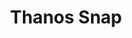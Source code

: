 ---
  id: "35777"
  fieldLayoutId: "89"
  uid: "e1c5b5e4-a00a-4a0e-8139-13c8c4f21c69"
  enabled: "1"
  archived: "0"
  dateCreated: "2019-04-26 18:28:21"
  dateUpdated: "2019-04-28 19:58:25"
  siteSettingsId: "35777"
  slug: "thanos-snap"
  siteId: "1"
  uri: "patterns/web/entry/thanos-snap"
  enabledForSite: "1"
  sectionId: "2"
  typeId: "2"
  authorId: "1"
  postdateCreated: "2019-04-26 18:28:00"
  expirydateCreated: null
  contentId: "35771"
  title: "Thanos Snap"
  field_allColorsComputed: null
  field_allColorsComputedIllustration: null
  field_allColorsComputedThumbnail: null
  field_appDescription: null
  field_appDescriptionSentiment: null
  field_audio: "0"
  field_authorFaq: null
  field_bgThumbPosition: "left top"
  field_body: null
  field_captureSize: null
  field_categoriesRaw: "delight,\neaster egg,"
  field_categoryInPlainText: null
  field_coldThumbTransform: null
  field_colorPalette: null
  field_contributorName: null
  field_contributorUrl: null
  field_coverColor: null
  field_dominantColor: null
  field_externalContributor: "0"
  field_fetchWebsiteData: null
  field_fullName: null
  field_gfycatSource: "JoyfulSlipperyHerculesbeetle"
  field_gif: "1"
  field_gumletUrl: null
  field_gumletUrlNoPreParse: null
  field_howHelps: "<p><strong>Easter Egg, Delight</strong></p>\n<p>Easter eggs are a fun way to provide a delightful moment for customers. Not only they create a memorable product experience bit, but also they can create buzz around your product and generate some viral momentum for new features or annoucements.</p>"
  field_howWorks: "<p>Google has released several easter eggs through out the years to conmmemorate or celebrate different events. </p>\n<p>In this particular case Google is celebrating the 2019 release of \"Avengers Endgame\". </p>\n<p>When you search for \"Thanos\" who is the villain in Avengers, you will get all the relevant results including a bio card. This bio card, has an illustration of Thanos gauntlet that when tapped it will trigger a fade-out effect on the search results.</p>\n<p>This fade-out effect is meant to simulate Thanos superpowers (vanishing opponents with a snap).</p>"
  field_iconColors: null
  field_iconComputedColors: null
  field_illustrationSource: null
  field_imagePathRaw: "https://s3-us-west-2.amazonaws.com/waveguideio/captures/waves/IMG_3122.JPG"
  field_imageTextOcr: null
  field_depthArticleBody: null
  field_lpSentimentScore: null
  field_lpUrl: null
  field_mediaEmbed: null
  field_mobileId: null
  field_mobileShotSrc: null
  field_newsObject: null
  field_pageFetchJsonString: null
  field_patternSrc: "Google"
  field_platformRaw: "Web"
  field_qualityDescription: null
  field_rawResponse: null
  field_readingDuration: null
  field_readingDurationSeconds: null
  field_readingEaseLevel: null
  field_readingEaseScore: null
  field_references: null
  field_screenshotColors: null
  field_screenshotComputedColors: null
  field_sourceFromArchive: null
  field_strategyDescription: null
  field_thumbColors: null
  field_thumbVideoUrl: null
  field_webDescription: null
  field_webTitle: null
  field_what: "<p>This is an easter egg found in Google. When users search for \"Thanos\" and tap or click over Thanos gauntlet in the bio card, the results start to vanish just like Thanos superpower in the movie.</p>"
  root: null
  lft: null
  rgt: null
  level: null
  structureId: null
  layout: layouts/post.njk
---